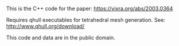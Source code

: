 This is the C++ code for the paper: https://vixra.org/abs/2003.0364

Requires qhull executables for tetrahedral mesh generation. See: http://www.qhull.org/download/

This code and data are in the public domain.
